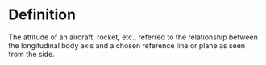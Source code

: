 # Definition

The attitude of an aircraft, rocket, etc., referred to the relationship
between the longitudinal body axis and a chosen reference line or plane
as seen from the side.
